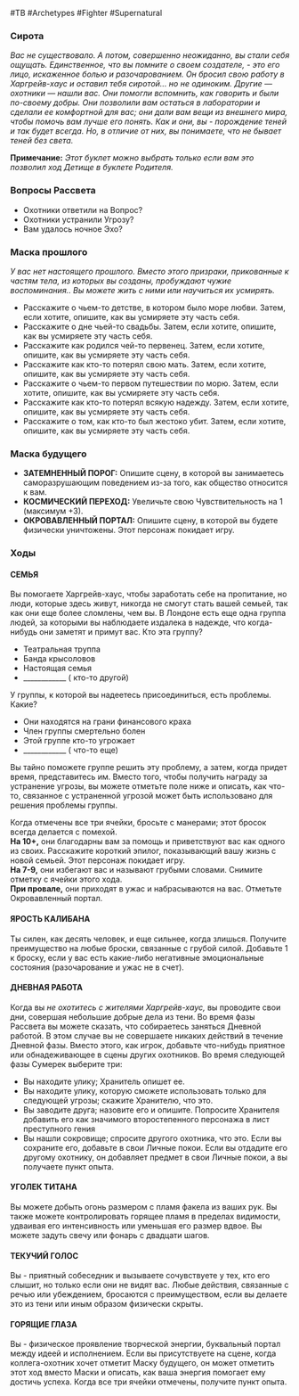 #TB  #Archetypes #Fighter #Supernatural 

### Сирота
*Вас не существовало. А потом, совершенно неожиданно, вы стали себя ощущать. Единственное, что вы помните о своем создателе, - это  его лицо, искаженное болью и разочарованием. Он бросил свою работу в Харгрейв-хаус и оставил тебя сиротой... но не одиноким. Другие  — охотники — нашли вас. Они помогли вспомнить, как говорить и были по-своему добры. Они позволили вам остаться в лаборатории и  сделали ее комфортной для вас; они дали вам вещи из внешнего мира, чтобы помочь вам лучше его понять. Как и они, вы - порождение  теней и так будет всегда. Но, в отличие от них, вы понимаете, что не бывает теней без света.*

**Примечание:** *Этот буклет можно выбрать только если вам это позволил ход Детище в буклете Родителя.* 
### Вопросы Рассвета
- Охотники ответили на Вопрос?
- Охотники устранили Угрозу?
- Вам удалось ночное Эхо?


### Маска прошлого
*У вас нет настоящего прошлого. Вместо этого  призраки, прикованные к частям тела, из которых  вы созданы, пробуждают чужие воспоминания.. Вы  можете жить с ними или научиться их усмирять.*
 
- Расскажите о чьем-то детстве, в котором было  море любви. Затем, если хотите, опишите, как  вы усмиряете эту часть себя.  
- Расскажите о дне чьей-то свадьбы. Затем, если  хотите, опишите, как вы усмиряете эту часть  себя.  
- Расскажите как родился чей-то первенец. Затем,  если хотите, опишите, как вы усмиряете эту  часть себя.  
- Расскажите как кто-то потерял свою мать.  Затем, если хотите, опишите, как вы усмиряете  эту часть себя.  
- Расскажите о чьем-то первом путешествии по  морю. Затем, если хотите, опишите, как вы  усмиряете эту часть себя.  
- Расскажите как кто-то потерял всякую надежду.  Затем, если хотите, опишите, как вы усмиряете  эту часть себя.  
- Расскажите о том, как кто-то был жестоко убит.  Затем, если хотите, опишите, как вы усмиряете  эту часть себя.

### Маска будущего
- **ЗАТЕМНЕННЫЙ ПОРОГ:** Опишите сцену, в  которой вы занимаетесь саморазрушающим  поведением из-за того, как общество относится  к вам.
 - **КОСМИЧЕСКИЙ ПЕРЕХОД:** Увеличьте свою  Чувствительность на 1 (максимум +3).
- **ОКРОВАВЛЕННЫЙ ПОРТАЛ:** Опишите сцену,  в которой вы будете физически уничтожены.  Этот персонаж покидает игру. 
### Ходы
#### СЕМЬЯ
Вы помогаете Харгрейв-хаус, чтобы заработать себе на пропитание, но люди,
которые здесь живут, никогда не смогут стать вашей семьей, так как они еще более
сломлены, чем вы. В Лондоне есть еще одна группа людей, за которыми вы наблюдаете
издалека в надежде, что когда-нибудь они заметят и примут вас. Кто эта группу?
- Театральная труппа
- Банда крысоловов
- Настоящая семья
- \_\_\_\_\_\_\_\_\_\_\_\_ ( кто-то другой)

У группы, к которой вы надеетесь присоединиться, есть проблемы. Какие?
- Они находятся на грани финансового краха
- Член группы смертельно болен
- Этой группе кто-то угрожает
- \_\_\_\_\_\_\_\_\_\_\_\_ ( что-то еще)

Вы тайно поможете группе решить эту проблему, а затем, когда придет время,  представитесь им. Вместо того, чтобы получить награду за устранение угрозы, вы можете  отметьте поле ниже и описать, как что-то, связанное с устраненной угрозой может быть  использовано для решения проблемы группы.  

Когда отмечены все три ячейки, бросьте с манерами; этот бросок всегда делается с помехой.  
**На 10+,** они благодарны вам за помощь и приветствуют вас как одного из своих. Расскажите  короткий эпилог, показывающий вашу жизнь с новой семьей. Этот персонаж покидает игру.  
**На 7-9,** они избегают вас и называют грубыми словами. Снимите отметку с ячейки этого хода.  
**При провале,** они приходят в ужас и набрасываются на вас. Отметьте Окровавленный портал.

#### ЯРОСТЬ КАЛИБАНА
Ты силен, как десять человек, и еще сильнее, когда злишься. Получите  преимущество на любые броски, связанные с грубой силой. Добавьте 1 к броску, если у вас есть  какие-либо негативные эмоциональные состояния (разочарование и ужас не в счет).  

#### ДНЕВНАЯ РАБОТА
Когда вы *не охотитесь с жителями Харгрейв-хаус,* вы проводите свои дни,  совершая небольшие добрые дела из тени. Во время фазы Рассвета вы можете сказать, что  собираетесь заняться Дневной работой. В этом случае вы не совершаете никаких действий в  течение Дневной фазы. Вместо этого, как игрок, добавьте что-нибудь приятное или  обнадеживающее в сцены других охотников. Во время следующей фазы Сумерек выберите три:
- Вы находите улику; Хранитель опишет ее.  
- Вы находите улику, которую сможете использовать только для следующей  угрозы; скажите Хранителю, что это.  
- Вы заводите друга; назовите его и опишите. Попросите Хранителя добавить  его как значимого второстепенного персонажа в лист преступного гения  
- Вы нашли сокровище; спросите другого охотника, что это. Если вы сохраните  его, добавьте в свои Личные покои. Если вы отдадите его другому охотнику, он  добавляет предмет в свои Личные покои, а вы получаете пункт опыта.

#### УГОЛЕК ТИТАНА
Вы можете добыть огонь размером с пламя факела из ваших рук. Вы  также можете контролировать горящее пламя в пределах видимости, удваивая его  интенсивность или уменьшая его размер вдвое. Вы можете задуть свечу или фонарь с  двадцати шагов.  

#### ТЕКУЧИЙ ГОЛОС
Вы - приятный собеседник и вызываете сочувствуете у тех, кто его  слышит, но только если они не видят вас. Любые действия, связанные с речью или  убеждением, бросаются с преимуществом, если вы делаете это из тени или иным образом  физически скрыты.  

#### ГОРЯЩИЕ ГЛАЗА
Вы - физическое проявление творческой энергии, буквальный портал  между идеей и исполнением. Если вы присутствуете на сцене, когда коллега-охотник хочет  отметит Маску будущего, он может отметить этот ход вместо Маски и описать, как ваша  энергия помогает ему достичь успеха. Когда все три ячейки отмечены, получите пункт  опыта.




